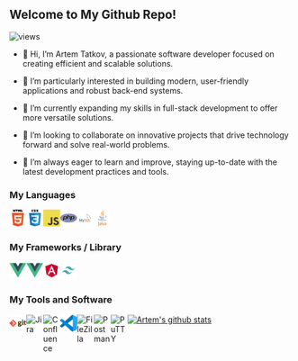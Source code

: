 ## Welcome to My Github Repo!

<p align="left"> <img src="https://komarev.com/ghpvc/?username=sudo-artem-dev&label=Profile%20views&color=0e75b6&style=flat" alt="views" /> </p>

- 👋 Hi, I’m Artem Tatkov, a passionate software developer focused on creating efficient and scalable solutions.

- 👀 I’m particularly interested in building modern, user-friendly applications and robust back-end systems.

- 🌱 I’m currently expanding my skills in full-stack development to offer more versatile solutions.

- 💞️ I’m looking to collaborate on innovative projects that drive technology forward and solve real-world problems.

- 🚀 I’m always eager to learn and improve, staying up-to-date with the latest development practices and tools.

### My Languages

<img align="left" alt="HTML5" width="30px" src="https://raw.githubusercontent.com/github/explore/80688e429a7d4ef2fca1e82350fe8e3517d3494d/topics/html/html.png" />
<img align="left" alt="CSS3" width="30px" src="https://raw.githubusercontent.com/github/explore/80688e429a7d4ef2fca1e82350fe8e3517d3494d/topics/css/css.png" />
<img align="left" alt="JavaScript" width="30px" src="https://raw.githubusercontent.com/github/explore/80688e429a7d4ef2fca1e82350fe8e3517d3494d/topics/javascript/javascript.png" />
<img align="left" alt="PHP" width="30px" src="https://raw.githubusercontent.com/github/explore/80688e429a7d4ef2fca1e82350fe8e3517d3494d/topics/php/php.png" />
<img align="left" alt="MySQL" width="30px" src="https://raw.githubusercontent.com/github/explore/80688e429a7d4ef2fca1e82350fe8e3517d3494d/topics/mysql/mysql.png" />
<img align="left" alt="Java" width="30px" src="https://raw.githubusercontent.com/github/explore/80688e429a7d4ef2fca1e82350fe8e3517d3494d/topics/java/java.png" />

<br><br>

### My Frameworks / Library

<img align="left" alt="Laravel" width="30px" src="https://raw.githubusercontent.com/github/explore/80688e429a7d4ef2fca1e82350fe8e3517d3494d/topics/vue/vue.png" />
<img align="left" alt="Vue.js" width="30px" src="https://raw.githubusercontent.com/github/explore/80688e429a7d4ef2fca1e82350fe8e3517d3494d/topics/vue/vue.png" />
<img align="left" alt="Angular" width="30px" src="https://raw.githubusercontent.com/github/explore/80688e429a7d4ef2fca1e82350fe8e3517d3494d/topics/angular/angular.png" />
<img align="left" alt="Tailwind CSS" width="30px" src="https://raw.githubusercontent.com/github/explore/80688e429a7d4ef2fca1e82350fe8e3517d3494d/topics/tailwind/tailwind.png" />

<br><br>

### My Tools and Software

<img align="left" alt="GIT" width="30px" src="https://raw.githubusercontent.com/github/explore/05d0f0dfceafd861bdf2b53559399dae7b2e2d8b/topics/git/git.png" />
<img align="left" alt="Jira" width="30px" src="https://upload.wikimedia.org/wikipedia/commons/thumb/8/8a/Jira_Logo.svg/2560px-Jira_Logo.svg.png" />
<img align="left" alt="Confluence" width="30px" src="https://cdn-icons-png.flaticon.com/512/5968/5968793.png" />
<img align="left" alt="Visual Studio Code" width="30px" src="https://raw.githubusercontent.com/github/explore/05d0f0dfceafd861bdf2b53559399dae7b2e2d8b/topics/visual-studio-code/visual-studio-code.png" />
<img align="left" alt="FileZilla" width="30px" src="https://static-00.iconduck.com/assets.00/filezilla-icon-2048x2047-v8bjgpaf.png" />
<img align="left" alt="Postman" width="30px" src="https://www.svgrepo.com/show/354202/postman-icon.svg" />
<img align="left" alt="PuTTY" width="30px" src="https://upload.wikimedia.org/wikipedia/commons/thumb/e/e7/PuTTY_Icon.svg/800px-PuTTY_Icon.svg.png" />

<p align="left">
  <a href="https://github.com/sudo-artem-dev"><img src="https://github-readme-stats.vercel.app/api?username=sudo-artem-dev&hide_border=true&show_icons=true" alt="Artem's github stats"></a>
</p>